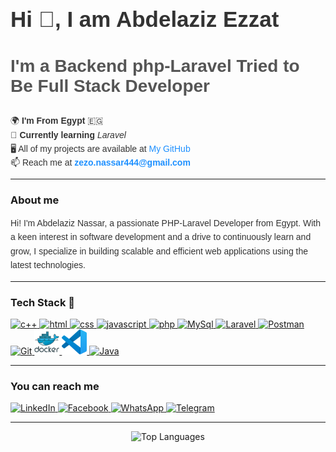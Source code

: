 <!-- Add Google Fonts link in your Markdown -->
<link href="https://fonts.googleapis.com/css2?family=Barlow:wght@400;700&display=swap" rel="stylesheet">

<h1 style="font-family: 'Barlow', sans-serif; font-size: 2.5em; text-align: left; color: #333;">Hi 👋, I am Abdelaziz Ezzat</h1>
<h3 style="font-family: 'Barlow', sans-serif; font-size: 2em; text-align: left; color: #555;">I'm a Backend php-Laravel Tried to Be Full Stack Developer</h3>

<p style="font-family: 'Barlow', sans-serif; text-align: left; line-height: 1.6; color: #333; font-size: 1em;">
  🌍 <strong>I'm From Egypt</strong> 🇪🇬 <br>
  🌱 <strong>Currently learning</strong> <em>Laravel</em> <br>
  🖥️ All of my projects are available at <a href="https://github.com/ABDELAZIZEZZT" style="color: #1e90ff; text-decoration: none;">My GitHub</a> <br>
  📫 Reach me at <a href="mailto:zezo.nassar444@gmail.com" style="color: #1e90ff; text-decoration: none;"><strong>zezo.nassar444@gmail.com</strong></a>
</p>

---

### About me

<p style="font-family: 'Barlow', sans-serif; text-align: left; line-height: 1.6; color: #333; font-size: 1em;">
  Hi! I'm Abdelaziz Nassar, a passionate PHP-Laravel Developer from Egypt. With a keen interest in software development and a drive to continuously learn and grow, I specialize in building scalable and efficient web applications using the latest technologies.
</p>


---

### Tech Stack 🚀
<p style="text-align: left; font-size: 1em;">
    <a href="https://cplusplus.com/" target="_blank">
     <img src="https://cdn.worldvectorlogo.com/logos/c.svg" alt="c++" width="40" height="40"/>
    </a>
   <a href="https://www.w3schools.com/html/" target="_blank">
    <img src="https://cdn.worldvectorlogo.com/logos/html-1.svg" alt="html" width="40" height="40"/>
  </a>
   <a href="https://www.w3schools.com/css/" target="_blank">
    <img src="https://cdn.worldvectorlogo.com/logos/css-3.svg" alt="css" width="40" height="40"/>
  </a>
   <a href="https://www.w3schools.com/js/" target="_blank">
    <img src="https://cdn.worldvectorlogo.com/logos/javascript-1.svg" alt="javascript" width="40" height="40"/>
  </a>
   <a href="https://www.php.net/" target="_blank">
    <img src="https://www.php.net//images/logos/new-php-logo.svg" alt="php" width="40" height="40"/>
   <a href="https://www.mysql.com/" target="_blank">
    <img src="https://cdn.worldvectorlogo.com/logos/mysql-3.svg" alt="MySql" width="40" height="40"/>
  </a>
   <a href="https://laravel.com/" target="_blank">
    <img src="https://cdn.worldvectorlogo.com/logos/laravel-2.svg" alt="Laravel" width="40" height="40"/>
  </a>
  <a href="https://postman.com" target="_blank">
    <img src="https://www.vectorlogo.zone/logos/getpostman/getpostman-icon.svg" alt="Postman" width="40" height="40"/>
  </a>
  
  
  <a href="https://git-scm.com/" target="_blank">
    <img src="https://www.vectorlogo.zone/logos/git-scm/git-scm-icon.svg" alt="Git" width="40" height="40"/>
  </a>
  <a href="https://www.docker.com/" target="_blank">
    <img src="https://raw.githubusercontent.com/devicons/devicon/master/icons/docker/docker-original-wordmark.svg" alt="Docker" width="40" height="40"/>
  <a href="https://code.visualstudio.com/" target="_blank">
    <img src="https://raw.githubusercontent.com/devicons/devicon/master/icons/vscode/vscode-original.svg" alt="VS Code" width="40" height="40"/>
  </a>
   <a href="https://git-scm.com/" target="_blank">
    <img src="https://www.vectorlogo.zone/logos/git-scm/git-scm-icon.svg" alt="Java" width="40" height="40"/>
  </a>
  
</p>


---

### You can reach me
<p style="text-align: left; font-size: 1em;">
  <a href="https://www.linkedin.com/in/abdelaziz-nassar-a85031233/" target="blank">
    <img src="https://raw.githubusercontent.com/rahuldkjain/github-profile-readme-generator/master/src/images/icons/Social/linked-in-alt.svg" alt="LinkedIn" height="40" width="40" />
  </a>
  <a href="https://www.facebook.com/zezo.nassar.501" target="blank">
    <img src="https://raw.githubusercontent.com/rahuldkjain/github-profile-readme-generator/master/src/images/icons/Social/facebook.svg" alt="Facebook" height="40" width="40" />
  </a>
  <a href="https://wa.me/201098098494" target="blank">
    <img src="https://upload.wikimedia.org/wikipedia/commons/6/6b/WhatsApp.svg" alt="WhatsApp" width="40" height="40"/>
  </a>
  <a href="https://t.me/Abdelaziz_nassar" target="blank">
    <img src="https://upload.wikimedia.org/wikipedia/commons/8/82/Telegram_logo.svg" alt="Telegram" width="40" height="40"/>
  </a>
</p>

---

<p align="center">
  <img src="https://github-readme-stats.vercel.app/api/top-langs?username=netninjaengineer&show_icons=true&locale=en&layout=compact" alt="Top Languages" />
</p>
